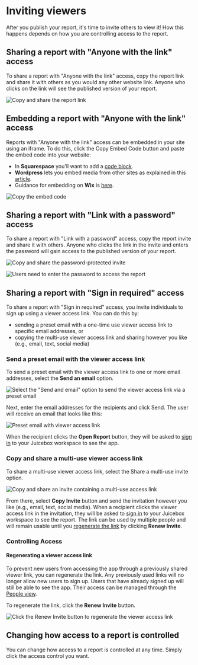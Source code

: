 # Inviting viewers

After you publish your report, it's time to invite others to view it! How this happens depends on how you are controlling access to the report.

## Sharing a report with "Anyone with the link" access

To share a report with "Anyone with the link" access, copy the report link and share it with others as you would any other website link. Anyone who clicks on the link will see the published version of your report.&#x20;

![Copy and share the report link](<../../.gitbook/assets/image (440).png>)

## Embedding a report with "Anyone with the link" access

Reports with "Anyone with the link" access can be embedded in your site using an iframe. To do this, click the Copy Embed Code button and paste the embed code into your website:

* In **Squarespace** you'll want to add a [code block](https://support.squarespace.com/hc/en-us/articles/206543167).
* **Wordpress** lets you embed media from other sites as explained in this [article](https://kinsta.com/blog/wordpress-iframe/).
* Guidance for embedding on **Wix** is [here](https://support.wix.com/en/article/wix-editor-using-iframes-to-display-visible-content-on-your-site).

![Copy the embed code](<../../.gitbook/assets/image (432).png>)

## Sharing a report with "Link with a password" access

To share a report with "Link with a password" access, copy the report invite and share it with others. Anyone who clicks the link in the invite and enters the password will gain access to the published version of your report.&#x20;

![Copy and share the password-protected invite](<../../.gitbook/assets/image (434).png>)

![Users need to enter the password to access the report](<../../.gitbook/assets/image (449).png>)

## Sharing a report with "Sign in required" access

To share a report with "Sign in required" access, you invite individuals to sign up using a viewer access link. You can do this by:

* sending a preset email with a one-time use viewer access link to specific email addresses, or
* copying the multi-use viewer access link and sharing however you like (e.g., email, text, social media)

### Send a preset email with the viewer access link

To send a preset email with the viewer access link to one or more email addresses, select the **Send an email** option.

![Select the "Send and email" option to send the viewer access link via a preset email](<../../.gitbook/assets/image (476).png>)

Next, enter the email addresses for the recipients and click Send. The user will receive an email that looks like this:&#x20;

![Preset email with viewer access link](<../../.gitbook/assets/image (450).png>)

When the recipient clicks the **Open Report** button, they will be asked to [sign in](../../viewing-apps/signing-in.md) to your Juicebox workspace to see the app.

### Copy and share a multi-use viewer access link

To share a multi-use viewer access link, select the Share a multi-use invite option.

![Copy and share an invite containing a multi-use access link](<../../.gitbook/assets/image (453).png>)

From there, select **Copy Invite** button and send the invitation however you like (e.g., email, text, social media). When a recipient clicks the viewer access link in the invitation, they will be asked to [sign in](../../viewing-apps/signing-in.md) to your Juicebox workspace to see the report. The link can be used by multiple people and will remain usable until you [regenerate the link](sharing-and-access-controls.md#regenerate-link) by clicking **Renew Invite**.&#x20;

### Controlling Access

#### Regenerating a viewer access link

To prevent new users from accessing the app through a previously shared viewer link, you can regenerate the link. Any previously used links will no longer allow new users to sign up. Users that have already signed up will still be able to see the app. Their access can be managed through the [People view](../../managing-users/user-management-and-roles.md#managing-users).&#x20;

To regenerate the link, click the **Renew Invite** button.

![Click the Renew Invite button to regenerate the viewer access link](<../../.gitbook/assets/image (456).png>)

## Changing how access to a report is controlled

You can change how access to a report is controlled at any time. Simply click the access control you want.&#x20;
